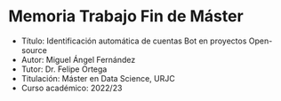# Memoria Trabajo Fin de Máster

 * Título: Identificación automática de cuentas Bot en proyectos Open-source
 * Autor: Miguel Ángel Fernández
 * Tutor: Dr. Felipe Ortega
 * Titulación: Máster en Data Science, URJC
 * Curso académico: 2022/23
